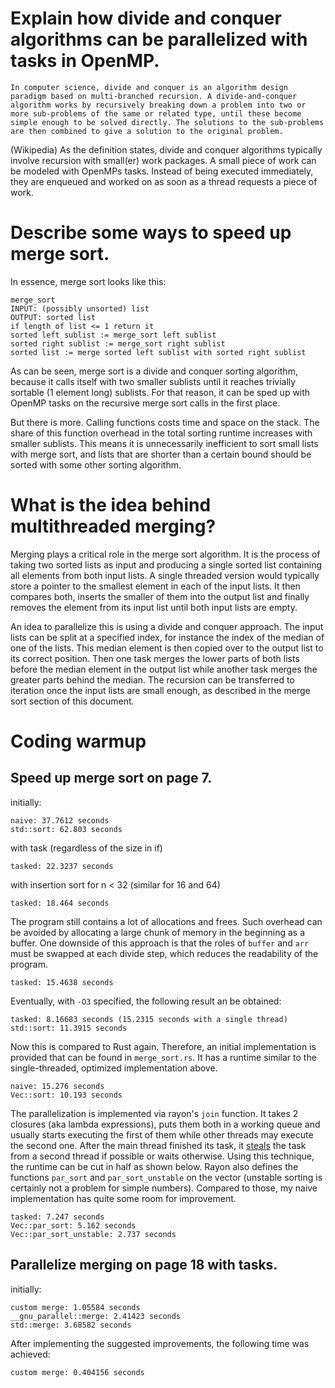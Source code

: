 # Explain how divide and conquer algorithms can be parallelized with tasks in OpenMP.
```
In computer science, divide and conquer is an algorithm design paradigm based on multi-branched recursion. A divide-and-conquer algorithm works by recursively breaking down a problem into two or more sub-problems of the same or related type, until these become simple enough to be solved directly. The solutions to the sub-problems are then combined to give a solution to the original problem.
```
(Wikipedia)
As the definition states, divide and conquer algorithms typically involve recursion with small(er) work packages.
A small piece of work can be modeled with OpenMPs tasks.
Instead of being executed immediately, they are enqueued and worked on as soon as a thread requests a piece of work.

# Describe some ways to speed up merge sort.
In essence, merge sort looks like this:
```
merge_sort
INPUT: (possibly unsorted) list
OUTPUT: sorted list
if length of list <= 1 return it
sorted left sublist := merge_sort left sublist
sorted right sublist := merge_sort right sublist
sorted list := merge sorted left sublist with sorted right sublist
```
As can be seen, merge sort is a divide and conquer sorting algorithm, because it calls itself with two smaller sublists until it reaches trivially sortable (1 element long) sublists.
For that reason, it can be sped up with OpenMP tasks on the recursive merge sort calls in the first place.

But there is more.
Calling functions costs time and space on the stack.
The share of this function overhead in the total sorting runtime increases with smaller sublists.
This means it is unnecessarily inefficient to sort small lists with merge sort, and lists that are shorter than a certain bound should be sorted with some other sorting algorithm.

# What is the idea behind multithreaded merging?
Merging plays a critical role in the merge sort algorithm.
It is the process of taking two sorted lists as input and producing a single sorted list containing all elements from both input lists.
A single threaded version would typically store a pointer to the smallest element in each of the input lists.
It then compares both, inserts the smaller of them into the output list and finally removes the element from its input list until both input lists are empty.

An idea to parallelize this is using a divide and conquer approach.
The input lists can be split at a specified index, for instance the index of the median of one of the lists.
This median element is then copied over to the output list to its correct position.
Then one task merges the lower parts of both lists before the median element in the output list while another task merges the greater parts behind the median.
The recursion can be transferred to iteration once the input lists are small enough, as described in the merge sort section of this document.

# Coding warmup
## Speed up merge sort on page 7.
initially:
```
naive: 37.7612 seconds
std::sort: 62.803 seconds
```

with task (regardless of the size in if)
```
tasked: 22.3237 seconds
```

with insertion sort for n < 32 (similar for 16 and 64)
```
tasked: 18.464 seconds
```

The program still contains a lot of allocations and frees.
Such overhead can be avoided by allocating a large chunk of memory in the beginning as a buffer.
One downside of this approach is that the roles of `buffer` and `arr` must be swapped at each divide step, which reduces the readability of the program.
```
tasked: 15.4638 seconds
```

Eventually, with `-O3` specified, the following result an be obtained:
```
tasked: 8.16683 seconds (15.2315 seconds with a single thread)
std::sort: 11.3915 seconds
```

Now this is compared to Rust again.
Therefore, an initial implementation is provided that can be found in `merge_sort.rs`.
It has a runtime similar to the single-threaded, optimized implementation above.
```
naive: 15.276 seconds
Vec::sort: 10.193 seconds
```

The parallelization is implemented via rayon's `join` function.
It takes 2 closures (aka lambda expressions), puts them both in a working queue and usually starts executing the first of them while other threads may execute the second one.
After the main thread finished its task, it [steals](https://en.wikipedia.org/wiki/Work_stealing) the task from a second thread if possible or waits otherwise.
Using this technique, the runtime can be cut in half as shown below.
Rayon also defines the functions `par_sort` and `par_sort_unstable` on the vector (unstable sorting is certainly not a problem for simple numbers).
Compared to those, my naive implementation has quite some room for improvement.
```
tasked: 7.247 seconds
Vec::par_sort: 5.162 seconds
Vec::par_sort_unstable: 2.737 seconds
```

## Parallelize merging on page 18 with tasks.
initially:
```
custom merge: 1.05584 seconds
__gnu_parallel::merge: 2.41423 seconds
std::merge: 3.68582 seconds
```

After implementing the suggested improvements, the following time was achieved:
```
custom merge: 0.404156 seconds
```
